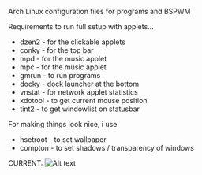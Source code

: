 Arch Linux configuration files for programs and BSPWM

Requirements to run full setup with applets...
+  dzen2 - for the clickable applets
+  conky - for the top bar
+  mpd - for the music applet
+  mpc - for the music applet
+  gmrun - to run programs
+  docky - dock launcher at the bottom
+  vnstat - for network applet statistics
+  xdotool - to get current mouse position
+  tint2 - to get windowlist on statusbar

For making things look nice, i use
+  hsetroot - to set wallpaper
+  compton - to set shadows / transparency of windows

CURRENT:
![Alt text](https://raw.github.com/windelicato/dotfiles/osx/screenshot.png "SCREENSHOT")
